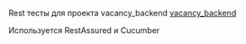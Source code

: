 Rest тесты для проекта vacancy_backend
[vacancy_backend](https://github.com/cherepakhin/family/tree/master/src/main/resources/db/migration)

Используется RestAssured и Cucumber